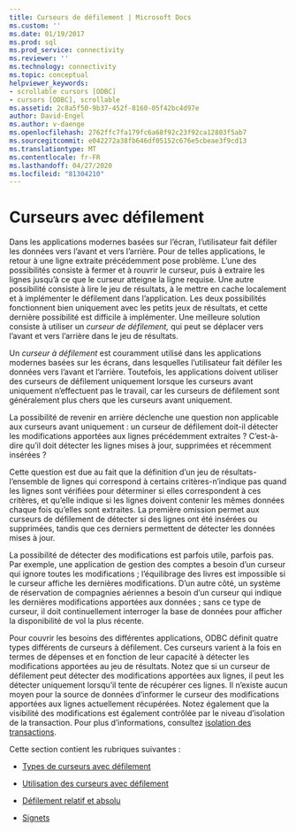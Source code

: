 ```yaml
---
title: Curseurs de défilement | Microsoft Docs
ms.custom: ''
ms.date: 01/19/2017
ms.prod: sql
ms.prod_service: connectivity
ms.reviewer: ''
ms.technology: connectivity
ms.topic: conceptual
helpviewer_keywords:
- scrollable cursors [ODBC]
- cursors [ODBC], scrollable
ms.assetid: 2c8a5f50-9b37-452f-8160-05f42bc4d97e
author: David-Engel
ms.author: v-daenge
ms.openlocfilehash: 2762ffc7fa179fc6a68f92c23f92ca12803f5ab7
ms.sourcegitcommit: e042272a38fb646df05152c676e5cbeae3f9cd13
ms.translationtype: MT
ms.contentlocale: fr-FR
ms.lasthandoff: 04/27/2020
ms.locfileid: "81304210"
---
```

# <a name="scrollable-cursors"></a>Curseurs avec défilement
Dans les applications modernes basées sur l’écran, l’utilisateur fait défiler les données vers l’avant et vers l’arrière. Pour de telles applications, le retour à une ligne extraite précédemment pose problème. L’une des possibilités consiste à fermer et à rouvrir le curseur, puis à extraire les lignes jusqu’à ce que le curseur atteigne la ligne requise. Une autre possibilité consiste à lire le jeu de résultats, à le mettre en cache localement et à implémenter le défilement dans l’application. Les deux possibilités fonctionnent bien uniquement avec les petits jeux de résultats, et cette dernière possibilité est difficile à implémenter. Une meilleure solution consiste à utiliser un *curseur de défilement,* qui peut se déplacer vers l’avant et vers l’arrière dans le jeu de résultats.  
  
 Un *curseur à défilement* est couramment utilisé dans les applications modernes basées sur les écrans, dans lesquelles l’utilisateur fait défiler les données vers l’avant et l’arrière. Toutefois, les applications doivent utiliser des curseurs de défilement uniquement lorsque les curseurs avant uniquement n’effectuent pas le travail, car les curseurs de défilement sont généralement plus chers que les curseurs avant uniquement.  
  
 La possibilité de revenir en arrière déclenche une question non applicable aux curseurs avant uniquement : un curseur de défilement doit-il détecter les modifications apportées aux lignes précédemment extraites ? C’est-à-dire qu’il doit détecter les lignes mises à jour, supprimées et récemment insérées ?  
  
 Cette question est due au fait que la définition d’un jeu de résultats-l’ensemble de lignes qui correspond à certains critères-n’indique pas quand les lignes sont vérifiées pour déterminer si elles correspondent à ces critères, et qu’elle indique si les lignes doivent contenir les mêmes données chaque fois qu’elles sont extraites. La première omission permet aux curseurs de défilement de détecter si des lignes ont été insérées ou supprimées, tandis que ces derniers permettent de détecter les données mises à jour.  
  
 La possibilité de détecter des modifications est parfois utile, parfois pas. Par exemple, une application de gestion des comptes a besoin d’un curseur qui ignore toutes les modifications ; l’équilibrage des livres est impossible si le curseur affiche les dernières modifications. D’un autre côté, un système de réservation de compagnies aériennes a besoin d’un curseur qui indique les dernières modifications apportées aux données ; sans ce type de curseur, il doit continuellement interroger la base de données pour afficher la disponibilité de vol la plus récente.  
  
 Pour couvrir les besoins des différentes applications, ODBC définit quatre types différents de curseurs à défilement. Ces curseurs varient à la fois en termes de dépenses et en fonction de leur capacité à détecter les modifications apportées au jeu de résultats. Notez que si un curseur de défilement peut détecter des modifications apportées aux lignes, il peut les détecter uniquement lorsqu’il tente de récupérer ces lignes. Il n’existe aucun moyen pour la source de données d’informer le curseur des modifications apportées aux lignes actuellement récupérées. Notez également que la visibilité des modifications est également contrôlée par le niveau d’isolation de la transaction. Pour plus d’informations, consultez [isolation des transactions](../../../odbc/reference/develop-app/transaction-isolation.md).  
  
 Cette section contient les rubriques suivantes :  
  
-   [Types de curseurs avec défilement](../../../odbc/reference/develop-app/scrollable-cursor-types.md)  
  
-   [Utilisation des curseurs avec défilement](../../../odbc/reference/develop-app/using-scrollable-cursors.md)  
  
-   [Défilement relatif et absolu](../../../odbc/reference/develop-app/relative-and-absolute-scrolling.md)  
  
-   [Signets](../../../odbc/reference/develop-app/bookmarks-odbc.md)
